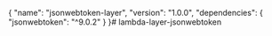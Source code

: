 {
  "name": "jsonwebtoken-layer",
  "version": "1.0.0",
  "dependencies": {
    "jsonwebtoken": "^9.0.2"
  }
}# lambda-layer-jsonwebtoken
